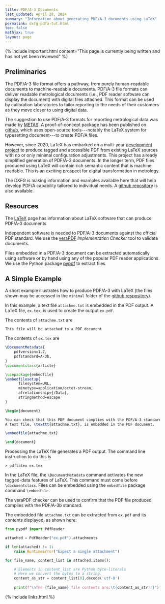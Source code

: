 ```yaml
---
title: PDF/A-3 Documents
last_updated: April 28, 2024
summary: "Information about generating PDF/A-3 documents using LaTeX"
permalink: dxfg-pdfa-tut.html
toc: false
mathjax: true
layout: page
---
```

{% include important.html content="This page is currently being written and has not yet been reviewed" %}

## Preliminaries
The PDF/A-3 file format offers a pathway, from purely human-readable documents to machine-readable documents. PDF/A-3 file formats can deliver readable metrological documents (i.e., PDF reader software can display the document) with digital files attached. This format can be used by calibration laboratories to tailor reporting to the needs of their customers as they move closer to using digital data. 

The suggestion to use PDF/A-3 formats for reporting metrological data was made by [METAS](https://doi.org/10.1016/j.measen.2021.100282). A proof-of-concept package has been published on [github](https://github.com/metas-ch/metas-ecertificate), which uses open-source tools---notably the LaTeX system for typesetting document---to create PDF/A files. 

However, since 2020, LaTeX has embarked on a multi-year [development project](https://pdfa.org/presentation/tagged-and-accessible-pdf-with-latex/) to produce tagged and accessible PDF from existing LaTeX sources with no or only minimal configuration adjustments.  This project has already simplified generation of PDF/A-3 documents. In the longer term, PDF files produced using LaTeX will contain rich semantic content that is machine readable. This is an exciting prospect for digital transformation in metrology.
 
The DXFG is making information and examples available here that will help develop PDF/A capability tailored to individual needs. A [github repository](https://github.com/apmp-dxfg/pdfa3-documents) is also available. 

## Resources

The [LaTeX](latex-res.html) page has information about LaTeX software that can produce PDF/A-3 documents.

Independent software is needed to PDF/A-3 documents against the official PDF standard. We use the [veraPDF](https://verapdf.org/home/) *Implementation Checker* tool to validate documents.

Files embedded in a PDF/A-3 document can be extracted automatically using software or by hand using any of the popular PDF reader applications. We use the Python package [pypdf](https://pypi.org/project/pypdf/) to extract files.

## A Simple Example
A short example illustrates how to produce PDF/A-3 with LaTeX (the files shown may be accessed in the `minimal` folder of the [github respository](https://github.com/apmp-dxfg/pdfa3-documents)). 

In this example, a text file `attachme.txt` is embedded in the PDF output. A LaTeX file, `ex.tex`, is used to create the output `ex.pdf`. 

The contents of `attachme.txt` are
```
This file will be attached to a PDF document
``` 
The contents of `ex.tex` are
```tex
\DocumentMetadata{
    pdfversion=1.7,
    pdfstandard=A-3b,
}
\documentclass{article}

\usepackage{embedfile}
\embedfilesetup{     
      filesystem=URL,
      mimetype=application/octet-stream,
      afrelationship={/Data},
      stringmethod=escape
}

\begin{document}

You can check that this PDF document complies with the PDF/A-3 standard by using the veraPDF tool. 
A text file, \texttt{attachme.txt}, is embedded in the PDF document. 

\embedfile{attachme.txt}

\end{document}
```
Processing the LaTeX file generates a PDF output. The command line instruction to do this is
```
> pdflatex ex.tex
```

In the LaTeX file, the `\DocumentMetadata` command activates the new tagged-data features of LaTeX. This command must come before `\documentclass`. Files can be embedded using the `embedfile` package command `\embedfile`.  

The veraPDF checker can be used to confirm that the PDF file produced complies with the PDF/A-3b standard.

The embedded file `attachme.txt` can be extracted from `ex.pdf` and its contents displayed, as shown here:
```py
from pypdf import PdfReader

attached = PdfReader("ex.pdf").attachments  

if len(attached) != 1:
    raise RuntimeError("Expect a single attachment")

for file_name, content_list in attached.items():

    # Elements in content_list are Python byte-literals
    # Here we convert the bytes to a string.
    content_as_str = content_list[0].decode('utf-8')
    
    print(f"\nThe {file_name} file contents are:\t{content_as_str!r}")
``` 
{% include links.html %}
